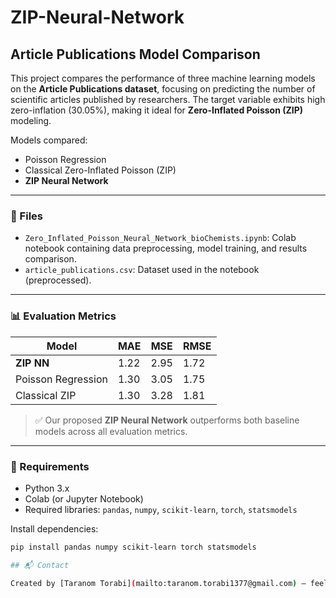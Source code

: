 # ZIP-Neural-Network

## Article Publications Model Comparison

This project compares the performance of three machine learning models on the **Article Publications dataset**, focusing on predicting the number of scientific articles published by researchers. The target variable exhibits high zero-inflation (30.05%), making it ideal for **Zero-Inflated Poisson (ZIP)** modeling.

Models compared:
- Poisson Regression
- Classical Zero-Inflated Poisson (ZIP)
- **ZIP Neural Network**

---

### 📁 Files

- `Zero_Inflated_Poisson_Neural_Network_bioChemists.ipynb`: Colab notebook containing data preprocessing, model training, and results comparison.
- `article_publications.csv`: Dataset used in the notebook (preprocessed).

---

### 📊 Evaluation Metrics

| Model                  | MAE  | MSE  | RMSE |
|------------------------|------|------|------|
| **ZIP NN**              | 1.22 | 2.95 | 1.72 |
| Poisson Regression      | 1.30 | 3.05 | 1.75 |
| Classical ZIP           | 1.30 | 3.28 | 1.81 |

> ✅ Our proposed **ZIP Neural Network** outperforms both baseline models across all evaluation metrics.

---

### 🔧 Requirements

- Python 3.x
- Colab (or Jupyter Notebook)
- Required libraries: `pandas`, `numpy`, `scikit-learn`, `torch`, `statsmodels`

Install dependencies:
```bash
pip install pandas numpy scikit-learn torch statsmodels

## 📬 Contact

Created by [Taranom Torabi](mailto:taranom.torabi1377@gmail.com) — feel free to reach out with any questions or feedback!
